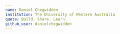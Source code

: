 ```yaml
---
name: Daniel Chegwidden
institution: The University of Western Australia
quote: Build. Share. Learn.
github_user: danielchegwidden
---
```

